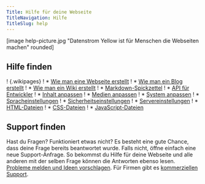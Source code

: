 ```yaml
---
Title: Hilfe für deine Webseite
TitleNavigation: Hilfe
TitleSlug: help
---
```

[image help-picture.jpg "Datenstrom Yellow ist für Menschen die Webseiten machen" rounded]

## Hilfe finden

! {.wikipages}
! * [Wie man eine Webseite erstellt](how-to-make-a-website)
! * [Wie man ein Blog erstellt](how-to-make-a-blog)
! * [Wie man ein Wiki erstellt](how-to-make-a-wiki)
! * [Markdown-Spickzettel](markdown-cheat-sheet)
! * [API für Entwickler](api)
! * [Inhalt anpassen](adjusting-content)
! * [Medien anpassen](adjusting-media)
! * [System anpassen](adjusting-system)
! * [Spracheinstellungen](language-configuration)
! * [Sicherheitseinstellungen](security-configuration)
! * [Servereinstellungen](server-configuration)
! * [HTML-Dateien](html-files)
! * [CSS-Dateien](css-files)
! * [JavaScript-Dateien](javascript-files)

## Support finden

Hast du Fragen? Funktioniert etwas nicht? Es besteht eine gute Chance, dass deine Frage bereits beantwortet wurde. Falls nicht, öffne einfach eine neue Support-Anfrage. So bekommst du Hilfe für deine Webseite und alle anderen mit der selben Frage können die Antworten ebenso lesen. [Probleme melden und Ideen vorschlagen](https://github.com/datenstrom/yellow/issues).  Für Firmen gibt es [kommerziellen Support](https://mayberg.se/support/).